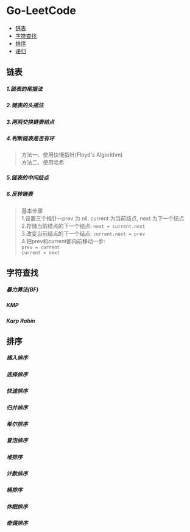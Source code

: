 # Go-LeetCode- <a href="#linkedlist">链表</a>- <a href="#string">字符查找</a>- <a href="#sorting">排序</a>- <a href="#recursive">递归</a>## <a name="linkedlist">链表</a>##### 1.链表的尾插法##### 2.链表的头插法##### 3.两两交换链表结点##### 4.判断链表是否有环>方法一、使用快慢指针(Floyd's Algorithm)<br />>方法二、使用哈希<br />##### 5.链表的中间结点##### 6.反转链表> 基本步骤<br />>1.设置三个指针--prev 为 nil, current 为当前结点, next 为下一个结点<br />>2.存储当前结点的下一个结点: `next = current.next` <br /> >3.改变当前结点的下一个结点: `current.next = prev` <br />>4.把prev和current都向前移动一步: <br />`prev = current` <br /> `current = next` <br />## <a name="string">字符查找</a>##### 暴力算法(BF)##### KMP##### Karp Rabin## <a name="sorting">排序</a>##### 插入排序##### 选择排序##### 快速排序##### 归并排序##### 希尔排序##### 冒泡排序##### 堆排序##### 计数排序##### 桶排序##### 休眠排序##### 奇偶排序